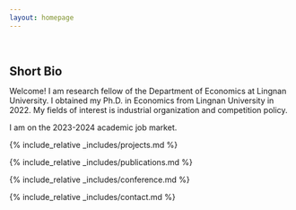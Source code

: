 ```yaml
---
layout: homepage
---
```


<h1 id="about-me"></h1>

<h2 style="margin: 60px 0px 10px;">Short Bio</h2>

Welcome! I am research fellow of the Department of Economics at Lingnan University. I obtained my Ph.D. in Economics from Lingnan University in 2022. My fields of interest is industrial organization and competition policy. 

I am on the 2023-2024 academic job market.


{% include_relative _includes/projects.md %}

{% include_relative _includes/publications.md %}

{% include_relative _includes/conference.md %}

{% include_relative _includes/contact.md %}
<!-- <strong style="color:#e74d3c; font-weight:600"><strong style="color:#e74d3c; font-weight:600">I am currently on the 2023-2024 academic job market, looking for faculty positions in CS, CSE, ECE, IEOR, etc., related to Artificial Intelligence, Computer Vision, and Machine Learning. Please feel free to contact me if you are interested. I am also happy to give talks on my research in related seminars.</strong></strong> -->


<!-- 
{% include_relative _includes/publications.md %}

{% include_relative _includes/teaching.md %}

{% include_relative _includes/talks.md %}

{% include_relative _includes/services.md %}


 -->
